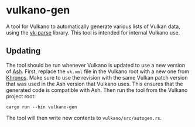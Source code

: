 # vulkano-gen

A tool for Vulkano to automatically generate various lists of Vulkan data, using the [vk-parse](https://github.com/krolli/vk-parse) library. This tool is intended for internal Vulkano use.

## Updating

The tool should be run whenever Vulkano is updated to use a new version of [Ash](https://github.com/MaikKlein/ash). First, replace the `vk.xml` file in the Vulkano root with a new one from [Khronos](https://github.com/KhronosGroup/Vulkan-Headers/commits/master/registry/vk.xml). Make sure to use the revision with the same Vulkan patch version that was used in the Ash version that Vulkano uses. This ensures that the generated code is compatible with Ash. Then run the tool from the Vulkano project root:

```
cargo run --bin vulkano-gen
```

The tool will then write new contents to `vulkano/src/autogen.rs`.